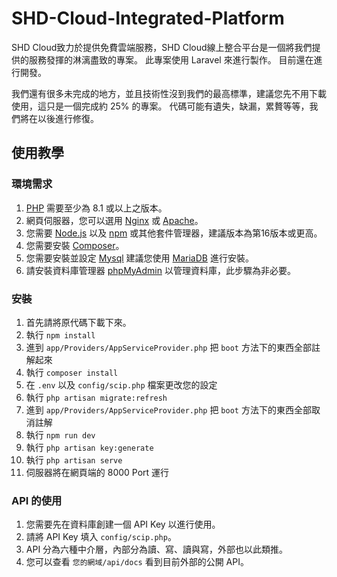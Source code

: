 # SHD-Cloud-Integrated-Platform
SHD Cloud致力於提供免費雲端服務，SHD Cloud線上整合平台是一個將我們提供的服務發揮的淋漓盡致的專案。
此專案使用 Laravel 來進行製作。
目前還在進行開發。

我們還有很多未完成的地方，並且技術性沒到我們的最高標準，建議您先不用下載使用，這只是一個完成約 25% 的專案。
代碼可能有遺失，缺漏，累贅等等，我們將在以後進行修復。

## 使用教學

### 環境需求
1. [PHP](https://php.net/) 需要至少為 8.1 或以上之版本。
2. 網頁伺服器，您可以選用 [Nginx](https://nginx.com/) 或 [Apache](https://httpd.apache.org/)。
3. 您需要 [Node.js](https://nodejs.org/) 以及 [npm](https://www.npmjs.com/) 或其他套件管理器，建議版本為第16版本或更高。
4. 您需要安裝 [Composer](https://getcomposer.org/)。
5. 您需要安裝並設定 [Mysql](https://mysql.com/) 建議您使用 [MariaDB](https://mariadb.org) 進行安裝。
6. 請安裝資料庫管理器 [phpMyAdmin](https://www.phpmyadmin.net/) 以管理資料庫，此步驟為非必要。

### 安裝
1. 首先請將原代碼下載下來。
2. 執行 `npm install`
3. 進到 `app/Providers/AppServiceProvider.php` 把 `boot` 方法下的東西全部註解起來
4. 執行 `composer install`
5. 在 `.env` 以及 `config/scip.php` 檔案更改您的設定
6. 執行 `php artisan migrate:refresh`
7. 進到 `app/Providers/AppServiceProvider.php` 把 `boot` 方法下的東西全部取消註解
8. 執行 `npm run dev`
9. 執行 `php artisan key:generate`
10. 執行 `php artisan serve`
11. 伺服器將在網頁端的 8000 Port 運行

### API 的使用
1. 您需要先在資料庫創建一個 API Key 以進行使用。
2. 請將 API Key 填入 `config/scip.php`。
3. API 分為六種中介層，內部分為讀、寫、讀與寫，外部也以此類推。
4. 您可以查看 `您的網域/api/docs` 看到目前外部的公開 API。
